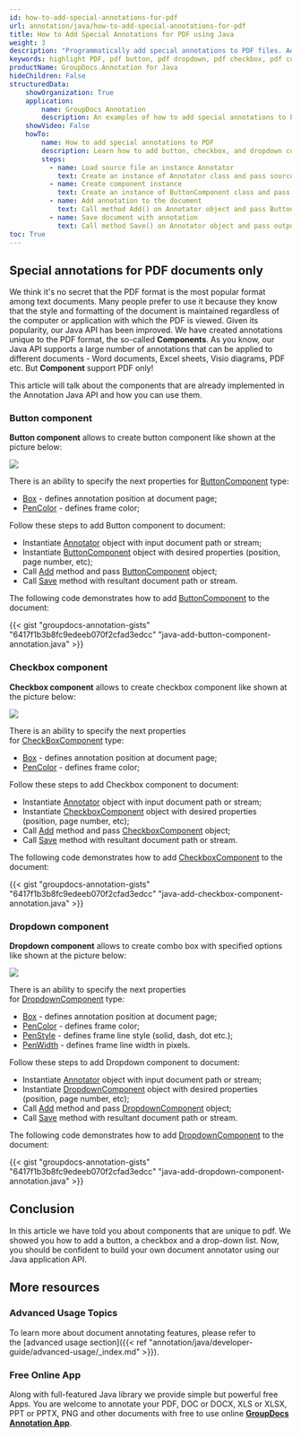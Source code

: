```yaml
---
id: how-to-add-special-annotations-for-pdf
url: annotation/java/how-to-add-special-annotations-for-pdf
title: How to Add Special Annotations for PDF using Java
weight: 3
description: "Programmatically add special annotations to PDF files. Add button, checkbox, dropdown to PDF using Java API."
keywords: highlight PDF, pdf button, pdf dropdown, pdf checkbox, pdf component, annotate pdf
productName: GroupDocs.Annotation for Java
hideChildren: False
structuredData:
    showOrganization: True
    application:    
        name: GroupDocs Annotation
        description: An examples of how to add special annotations to PDF documents using Java API.
    showVideo: False
    howTo:
        name: How to add special annotations to PDF
        description: Learn how to add button, checkbox, and dropdown components to the PDF document
        steps:
          - name: Load source file an instance Annotator
            text: Create an instance of Annotator class and pass source file path as a constructor parameter. You may specify absolute or relative file path as per your requirements. 
          - name: Create component instance
            text: Create an instance of ButtonComponent class and pass parameters.
          - name: Add annotation to the document
            text: Call method Add() on Annotator object and pass ButtonComponent instance there.
          - name: Save document with annotation
            text: Call method Save() on Annotator object and pass output file destination there.
toc: True
---
```


## Special annotations for PDF documents only

We think it's no secret that the PDF format is the most popular format among text documents. Many people prefer to use it because they know that the style and formatting of the document is maintained regardless of the computer or application with which the PDF is viewed. Given its popularity, our Java API has been improved. We have created annotations unique to the PDF format, the so-called **Components**. As you know, our Java API supports a large number of annotations that can be applied to different documents - Word documents, Excel sheets, Visio diagrams, PDF etc. But **Component** support PDF only! 


This article will talk about the components that are already implemented in the Annotation Java API and how you can use them.


### Button component 

**Button component** allows to create button component like shown at the picture below: 

![](/annotation/net/images/add-button-component.png)

There is an ability to specify the next properties for [ButtonComponent](https://reference.groupdocs.com/java/annotation/groupdocs.annotation.models.formatspecificcomponents.pdf/buttoncomponent) type:

*   [Box](https://reference.groupdocs.com/annotation/java/groupdocs.annotation.models.formatspecificcomponents.pdf/buttoncomponent/properties/box) - defines annotation position at document page;
*   [PenColor](https://reference.groupdocs.com/annotation/java/groupdocs.annotation.models.formatspecificcomponents.pdf/buttoncomponent/properties/pencolor) - defines frame color;

Follow these steps to add Button component to document:

*   Instantiate [Annotator](https://reference.groupdocs.com/java/annotation/groupdocs.annotation/annotator) object with input document path or stream;
*   Instantiate [ButtonComponent](https://reference.groupdocs.com/java/annotation/groupdocs.annotation.models.formatspecificcomponents.pdf/buttoncomponent) object with desired properties (position, page number, etc);
*   Call [Add](https://reference.groupdocs.com/java/annotation/groupdocs.annotation/annotator/methods/add) method and pass [ButtonComponent](https://reference.groupdocs.com/java/annotation/groupdocs.annotation.models.formatspecificcomponents.pdf/buttoncomponent) object;
*   Call [Save](https://reference.groupdocs.com/java/annotation/groupdocs.annotation/annotator/methods/save/index) method with resultant document path or stream.

The following code demonstrates how to add [ButtonComponent](https://reference.groupdocs.com/java/annotation/groupdocs.annotation.models.formatspecificcomponents.pdf/cropdowncomponent) to the document:

{{< gist "groupdocs-annotation-gists" "6417f1b3b8fc9edeeb070f2cfad3edcc" "java-add-button-component-annotation.java" >}}

### Checkbox component
**Checkbox component** allows to create checkbox component like shown at the picture below: 

![](/annotation/net/images/add-checkbox-component.png)

There is an ability to specify the next properties for [CheckBoxComponent](https://reference.groupdocs.com/java/annotation/groupdocs.annotation.models.formatspecificcomponents.pdf/checkboxcomponent) type:

*   [Box](https://reference.groupdocs.com/annotation/java/groupdocs.annotation.models.formatspecificcomponents.pdf/checkboxcomponent/properties/box) - defines annotation position at document page;
*   [PenColor](https://reference.groupdocs.com/annotation/java/groupdocs.annotation.models.formatspecificcomponents.pdf/checkboxcomponent/properties/pencolor) - defines frame color;

Follow these steps to add Checkbox component to document:

*   Instantiate [Annotator](https://reference.groupdocs.com/java/annotation/groupdocs.annotation/annotator) object with input document path or stream;
*   Instantiate [CheckboxComponent](https://reference.groupdocs.com/java/annotation/groupdocs.annotation.models.formatspecificcomponents.pdf/checkboxcomponent) object with desired properties (position, page number, etc);
*   Call [Add](https://reference.groupdocs.com/java/annotation/groupdocs.annotation/annotator/methods/add) method and pass [CheckboxComponent](https://reference.groupdocs.com/java/annotation/groupdocs.annotation.models.formatspecificcomponents.pdf/checkboxcomponent) object;
*   Call [Save](https://reference.groupdocs.com/java/annotation/groupdocs.annotation/annotator/methods/save/index) method with resultant document path or stream.

The following code demonstrates how to add [CheckboxComponent](https://reference.groupdocs.com/java/annotation/groupdocs.annotation.models.formatspecificcomponents.pdf/cropdowncomponent) to the document:

{{< gist "groupdocs-annotation-gists" "6417f1b3b8fc9edeeb070f2cfad3edcc" "java-add-checkbox-component-annotation.java" >}}

### Dropdown component 

**Dropdown component** allows to create combo box with specified options like shown at the picture below: 

![](/annotation/net/images/add-dropdown-component.png)

There is an ability to specify the next properties for [DropdownComponent](https://reference.groupdocs.com/java/annotation/groupdocs.annotation.models.formatspecificcomponents.pdf/dropdowncomponent) type:

*   [Box](https://reference.groupdocs.com/annotation/java/groupdocs.annotation.models.formatspecificcomponents.pdf/dropdowncomponent/properties/box) - defines annotation position at document page;
*   [PenColor](https://reference.groupdocs.com/annotation/java/groupdocs.annotation.models.formatspecificcomponents.pdf/dropdowncomponent/properties/pencolor) - defines frame color;
*   [PenStyle](https://reference.groupdocs.com/annotation/java/groupdocs.annotation.models.formatspecificcomponents.pdf/dropdowncomponent/properties/penstyle) - defines frame line style (solid, dash, dot etc.);
*   [PenWidth](https://reference.groupdocs.com/annotation/java/groupdocs.annotation.models.formatspecificcomponents.pdf/dropdowncomponent/properties/penwidth) - defines frame line width in pixels.

Follow these steps to add Dropdown component to document:

*   Instantiate [Annotator](https://reference.groupdocs.com/java/annotation/groupdocs.annotation/annotator) object with input document path or stream;
*   Instantiate [DropdownComponent](https://reference.groupdocs.com/java/annotation/groupdocs.annotation.models.formatspecificcomponents.pdf/dropdowncomponent) object with desired properties (position, page number, etc);
*   Call [Add](https://reference.groupdocs.com/java/annotation/groupdocs.annotation/annotator/methods/add) method and pass [DropdownComponent](https://reference.groupdocs.com/java/annotation/groupdocs.annotation.models.formatspecificcomponents.pdf/dropdowncomponent) object;
*   Call [Save](https://reference.groupdocs.com/java/annotation/groupdocs.annotation/annotator/methods/save/index) method with resultant document path or stream.

The following code demonstrates how to add [DropdownComponent](https://reference.groupdocs.com/java/annotation/groupdocs.annotation.models.formatspecificcomponents.pdf/dropdowncomponent) to the document:

{{< gist "groupdocs-annotation-gists" "6417f1b3b8fc9edeeb070f2cfad3edcc" "java-add-dropdown-component-annotation.java" >}}

## Conclusion

In this article we have told you about components that are unique to pdf. We showed you how to add a button, a checkbox and a drop-down list. Now, you should be confident to build your own document annotator using our Java application API. 

## More resources
### Advanced Usage Topics
To learn more about document annotating features, please refer to the [advanced usage section]({{< ref "annotation/java/developer-guide/advanced-usage/_index.md" >}}).
    

### Free Online App
Along with full-featured Java library we provide simple but powerful free Apps.
You are welcome to annotate your PDF, DOC or DOCX, XLS or XLSX, PPT or PPTX, PNG and other documents with free to use online **[GroupDocs Annotation App](https://products.groupdocs.app/annotation)**.
